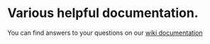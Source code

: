 # Various helpful documentation.
You can find answers to your questions on our [wiki documentation](https://github.com/etomoisoft/Docs/wiki)
